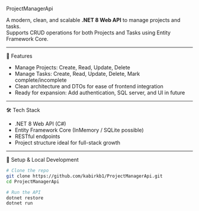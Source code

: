  ProjectManagerApi

A modern, clean, and scalable **.NET 8 Web API** to manage projects and tasks.  
Supports CRUD operations for both Projects and Tasks using Entity Framework Core.

---

🚀 Features

- Manage Projects: Create, Read, Update, Delete  
- Manage Tasks: Create, Read, Update, Delete, Mark complete/incomplete  
- Clean architecture and DTOs for ease of frontend integration  
- Ready for expansion: Add authentication, SQL server, and UI in future  

---
 🛠 Tech Stack

- .NET 8 Web API (C#)  
- Entity Framework Core (InMemory / SQLite possible)  
- RESTful endpoints  
- Project structure ideal for full-stack growth  

---

 🔧 Setup & Local Development

```bash
# Clone the repo
git clone https://github.com/kabirkb1/ProjectManagerApi.git
cd ProjectManagerApi

# Run the API
dotnet restore
dotnet run
